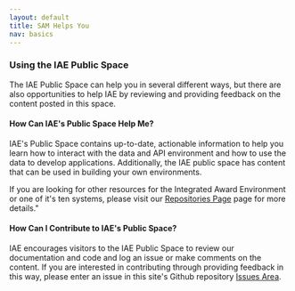 ```yaml
---
layout: default
title: SAM Helps You
nav: basics
---
```

### Using the IAE Public Space
The IAE Public Space can help you in several different ways, but there are also opportunities to help IAE by reviewing and providing feedback on the content posted in this space. 

#### How Can IAE's Public Space Help Me?
IAE's Public Space contains up-to-date, actionable information to help you learn how to interact with the data and API environment and how to use the data to develop applications. Additionally, the IAE public space has content that can be used in building your own environments.

If you are looking for other resources for the Integrated Award Environment or one of it's ten systems, please visit our [Repositories Page](http://silosmashers.github.io/iae-global/iae-global/repos.html) page for more details."


#### How Can I Contribute to IAE's Public Space?
IAE encourages visitors to the IAE Public Space to review our documentation and code and log an issue or make comments on the content. If you are interested in contributing through providing feedback in this way, please enter an issue in this site's Github repository [Issues Area](https://github.com/SiloSmashers/iae-global/issues). 
